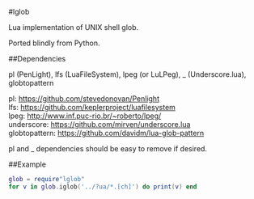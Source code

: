 #lglob

Lua implementation of UNIX shell glob.

Ported blindly from Python.

##Dependencies

pl (PenLight), lfs (LuaFileSystem), lpeg (or LuLPeg), _ (Underscore.lua), globtopattern

pl: https://github.com/stevedonovan/Penlight  
lfs: https://github.com/keplerproject/luafilesystem  
lpeg: http://www.inf.puc-rio.br/~roberto/lpeg/  
underscore: https://github.com/mirven/underscore.lua  
globtopattern: https://github.com/davidm/lua-glob-pattern

pl and _ dependencies should be easy to remove if desired.

##Example

```lua
glob = require"lglob"
for v in glob.iglob('../?ua/*.[ch]') do print(v) end
```
